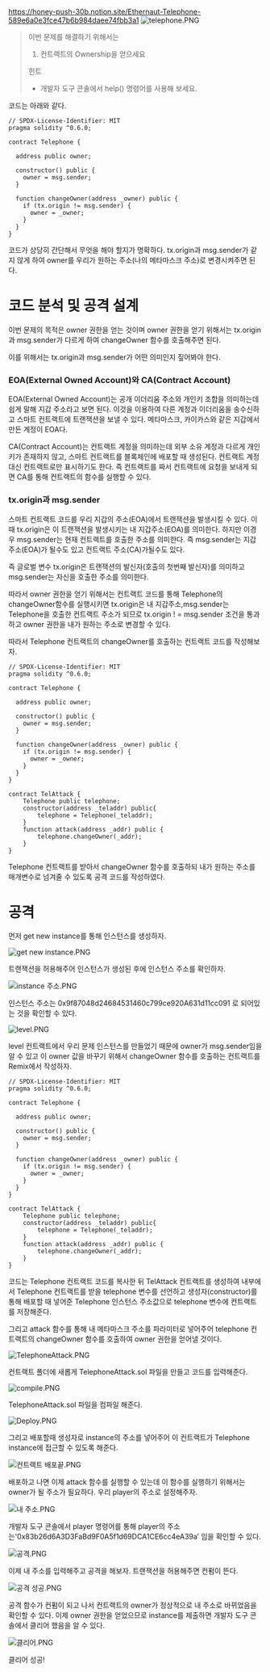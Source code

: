 https://honey-push-30b.notion.site/Ethernaut-Telephone-589e6a0e3fce47b6b984daee74fbb3a1
![telephone.PNG](https://s3-us-west-2.amazonaws.com/secure.notion-static.com/3f4ea603-baa7-46e6-819d-caa0fb883f03/telephone.png)

> 
> 
> 
> 이번 문제를 해결하기 위해서는
> 
> 1. 컨트랙트의 Ownership을 얻으세요 
> 
> 힌트
> 
> - 개발자 도구 콘솔에서 help() 명령어를 사용해 보세요.

코드는 아래와 같다.

```solidity
// SPDX-License-Identifier: MIT
pragma solidity ^0.6.0;

contract Telephone {

  address public owner;

  constructor() public {
    owner = msg.sender;
  }

  function changeOwner(address _owner) public {
    if (tx.origin != msg.sender) {
      owner = _owner;
    }
  }
}
```

코드가 상당히 간단해서 무엇을 해야 할지가 명확하다. tx.origin과 msg.sender가 같지 않게 하여 owner를 우리가 원하는 주소(나의 메타마스크 주소)로 변경시켜주면 된다.

# 코드 분석 및 공격 설계

이번 문제의 목적은 owner 권한을 얻는 것이며 owner 권한을 얻기 위해서는 tx.origin과 msg.sender가 다르게 하여 changeOwner 함수를 호출해주면 된다.

이를 위해서는 tx.origin과 msg.sender가 어떤 의미인지 짚어봐야 한다.

### EOA(External Owned Account)와 CA(Contract Account)

EOA(External Owned Account)는 공개 이더리움 주소와 개인키 조합을 의미하는데 쉽게 말해 지갑 주소라고 보면 된다. 이것을 이용하여 다른 계정과 이더리움을 송수신하고 스마트 컨트랙트에 트랜잭션을 보낼 수 있다. 메타마스크, 카이카스와 같은 지갑에서 만든 계정이 EOA다.

CA(Contract Account)는 컨트랙트 계정을 의미하는데 외부 소유 계정과 다르게 개인키가 존재하지 않고, 스마트 컨트랙트를 블록체인에 배포할 때 생성된다. 컨트랙트 계정 대신 컨트랙트로만 표시하기도 한다. 즉 컨트랙트를 짜서 컨트랙트에 요청을 보내게 되면 CA를 통해 컨트랙트의 함수를 실행할 수 있다.

### tx.origin과 msg.sender

스마트 컨트랙트 코드를 우리 지갑의 주소(EOA)에서 트랜잭션을 발생시킬 수 있다. 이 때 tx.origin은 이 트랜잭션을 발생시키는 내 지갑주소(EOA)를 의미한다. 하지만 이경우 msg.sender는 현재 컨트랙트를 호출한 주소를 의미한다. 즉 msg.sender는 지갑주소(EOA)가 될수도 있고 컨트랙트 주소(CA)가될수도 있다.

즉 글로벌 변수 tx.origin은 트랜잭션의 발신자(호출의 첫번째 발신자)를 의미하고 msg.sender는 자신을 호출한 주소를 의미한다. 

따라서 owner 권한을 얻기 위해서는 컨트랙트 코드를 통해 Telephone의 changeOwner함수를 실행시키면 tx.origin은 내 지갑주소,msg.sender는 Telephone을 호출한 컨트랙트 주소가 되므로 tx.origin ! = msg.sender 조건을 통과하고 owner 권한을 내가 원하는 주소로 변경할 수 있다.

따라서 Telephone 컨트랙트의 changeOwner를 호출하는 컨트랙트 코드를 작성해보자.

```solidity
// SPDX-License-Identifier: MIT
pragma solidity ^0.6.0;

contract Telephone {

  address public owner;

  constructor() public {
    owner = msg.sender;
  }

  function changeOwner(address _owner) public {
    if (tx.origin != msg.sender) {
      owner = _owner;
    }
  }
}

contract TelAttack {
    Telephone public telephone;
    constructor(address _teladdr) public{
        telephone = Telephone(_teladdr);
    }
    function attack(address _addr) public {
        telephone.changeOwner(_addr);
    }
}
```

Telephone 컨트랙트를 받아서 changeOwner 함수를 호출하되 내가 원하는 주소를 매개변수로 넘겨줄 수 있도록 공격 코드를 작성하였다. 

# 공격

먼저 get new instance를 통해 인스턴스를 생성하자.

![get new instance.PNG](https://s3-us-west-2.amazonaws.com/secure.notion-static.com/43886706-6988-416d-9703-e22b753ec20a/get_new_instance.png)

트랜잭션을 허용해주어 인스턴스가 생성된 후에 인스턴스 주소를 확인하자.

![instance 주소.PNG](https://s3-us-west-2.amazonaws.com/secure.notion-static.com/da45480b-ae07-4377-b98d-331530a9b87c/instance_%EC%A3%BC%EC%86%8C.png)

인스턴스 주소는 0x9f87048d24684531460c799ce920A631d11cc091 로 되어있는 것을 확인할 수 있다.

![level.PNG](https://s3-us-west-2.amazonaws.com/secure.notion-static.com/fa1fb3be-45f4-4fee-a458-e5e545c4afeb/level.png)

level 컨트랙트에서 우리 문제 인스턴스를 만들었기 때문에 owner가 msg.sender임을 알 수 있고 이 owner 값을 바꾸기 위해서 changeOwner 함수를 호출하는 컨트랙트를 Remix에서 작성하자.

```solidity
// SPDX-License-Identifier: MIT
pragma solidity ^0.6.0;

contract Telephone {

  address public owner;

  constructor() public {
    owner = msg.sender;
  }

  function changeOwner(address _owner) public {
    if (tx.origin != msg.sender) {
      owner = _owner;
    }
  }
}

contract TelAttack {
    Telephone public telephone;
    constructor(address _teladdr) public{
        telephone = Telephone(_teladdr);
    }
    function attack(address _addr) public {
        telephone.changeOwner(_addr);
    }
}

```

코드는 Telephone 컨트랙트 코드를 복사한 뒤 TelAttack 컨트랙트를 생성하여 내부에서 Telephone 컨트랙트를 받을 telephone 변수를 선언하고 생성자(constructor)를 통해 배포할 때 넣어준 Telephone 인스턴스 주소값으로 telephone 변수에 컨트랙트를 저장해준다.

그리고 attack 함수를 통해 내 메타마스크 주소를 파라미터로 넣어주어 telephone 컨트랙트의 changeOwner 함수를 호출하여 owner 권한을 얻어낼 것이다.

![TelephoneAttack.PNG](https://s3-us-west-2.amazonaws.com/secure.notion-static.com/fa898b23-3998-424b-9d45-e82daf58db12/TelephoneAttack.png)

컨트랙트 폴더에 새롭게 TelephoneAttack.sol 파일을 만들고 코드를 입력해준다. 

![compile.PNG](https://s3-us-west-2.amazonaws.com/secure.notion-static.com/b127da8f-cafc-4cba-bc23-d2ddc9ed3794/compile.png)

TelephoneAttack.sol 파일을 컴파일 해준다.

![Deploy.PNG](https://s3-us-west-2.amazonaws.com/secure.notion-static.com/a992fc89-92c6-4334-89bf-845df80363b6/Deploy.png)

그리고 배포할때 생성자로 instance의 주소를 넣어주어 이 컨트랙트가 Telephone instance에 접근할 수 있도록 해준다.

![컨트랙트 배포끝.PNG](https://s3-us-west-2.amazonaws.com/secure.notion-static.com/26c4e7f7-7651-488a-845d-cc9592c93888/%EC%BB%A8%ED%8A%B8%EB%9E%99%ED%8A%B8_%EB%B0%B0%ED%8F%AC%EB%81%9D.png)

배포하고 나면 이제 attack 함수를 실행할 수 있는데 이 함수를 실행하기 위해서는 owner가 될 주소가 필요하다. 우리 player의 주소로 설정해주자.

![내 주소.PNG](https://s3-us-west-2.amazonaws.com/secure.notion-static.com/14fb89ca-b61c-416a-a6d4-79fd0b053cb7/%EB%82%B4_%EC%A3%BC%EC%86%8C.png)

개발자 도구 콘솔에서 player 명령어를 통해 player의 주소는'0x83b26d6A3D3FaBd9F0A5f1d69DCA1CE6cc4eA39a’ 임을 확인할 수 있다.

![공격.PNG](https://s3-us-west-2.amazonaws.com/secure.notion-static.com/f4ce6e56-8c2a-4a15-a989-8dbfc9d12a62/%EA%B3%B5%EA%B2%A9.png)

이제 내 주소를 입력해주고 공격을 해보자. 트랜잭션을 허용해주면 컨펌이 뜬다.

 

![공격 성공.PNG](https://s3-us-west-2.amazonaws.com/secure.notion-static.com/8b3b5912-ae17-410c-bee2-9d987fdbe61c/%EA%B3%B5%EA%B2%A9_%EC%84%B1%EA%B3%B5.png)

공격 함수가 컨펌이 되고 나서 컨트랙트의 owner가 정상적으로 내 주소로 바뀌었음을 확인할 수 있다. 이제 owner 권한을 얻었으므로 instance를 제출하면 개발자 도구 콘솔에서 클리어 했음을 알 수 있다.

 

![클리어.PNG](https://s3-us-west-2.amazonaws.com/secure.notion-static.com/ca958b94-8fdb-4a79-9d29-69825062b54d/%ED%81%B4%EB%A6%AC%EC%96%B4.png)

클리어 성공!
